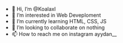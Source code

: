 - 👋 Hi, I’m @Koalaxl
- 👀 I’m interested in Web Deveploment
- 🌱 I’m currently learning HTML, CSS, JS
- 💞️ I’m looking to collaborate on nothing
- 📫 How to reach me on instagram ayydan__

<!---
Koalaxl/Koalaxl is a ✨ special ✨ repository because its `README.md` (this file) appears on your GitHub profile.
You can click the Preview link to take a look at your changes.
--->

